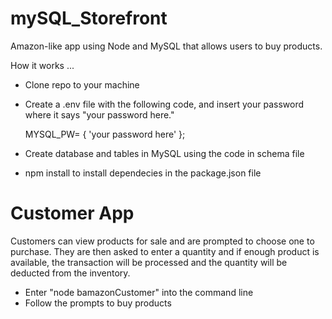# mySQL_Storefront

Amazon-like app using Node and MySQL that allows users to buy products.

How it works ...

- Clone repo to your machine

- Create a .env file with the following code, and insert your password where it says "your password here."

    MYSQL_PW= { 'your password here' };

- Create database and tables in MySQL using the code in schema file

- npm install to install dependecies in the package.json file

Customer App
==================
Customers can view products for sale and are prompted to choose one to purchase. They are then asked to enter a quantity and if enough product is available, the transaction will be processed and the quantity will be deducted from the inventory.

- Enter "node bamazonCustomer" into the command line
- Follow the prompts to buy products
